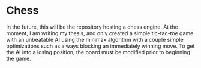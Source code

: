 # Chess
In the future, this will be the repository hosting a chess engine. At the moment, I am writing my thesis, and only created a simple tic-tac-toe game with an unbeatable AI using the minimax algorithm with a couple simple optimizations such as always blocking an immediately winning move. To get the AI into a losing position, the board must be modified prior to beginning the game.
